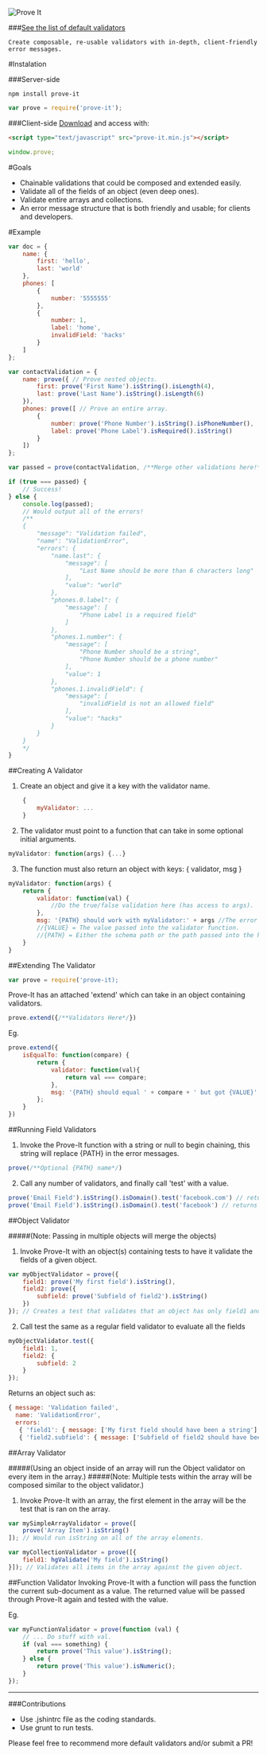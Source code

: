 ![Prove It](https://raw.githubusercontent.com/DylanPiercey/Prove-It/master/prove-logo.jpg)

###[See the list of default validators](https://github.com/DylanPiercey/Prove-It/blob/master/Validators.md)

    Create composable, re-usable validators with in-depth, client-friendly error messages.

#Instalation

###Server-side

```Console
npm install prove-it
```

```JavaScript
var prove = require('prove-it');
```

###Client-side [Download](https://raw.githubusercontent.com/DylanPiercey/Prove-It/master/bin/prove-it.min.js) and access with:

```HTML
<script type="text/javascript" src="prove-it.min.js"></script>
```

```JavaScript
window.prove;
```

#Goals

* Chainable validations that could be composed and extended easily.
* Validate all of the fields of an object (even deep ones).
* Validate entire arrays and collections.
* An error message structure that is both friendly and usable; for clients and developers.

#Example

```JavaScript
var doc = {
    name: {
        first: 'hello',
        last: 'world'
    },
    phones: [
        {
            number: '5555555'
        },
        {
            number: 1,
            label: 'home',
            invalidField: 'hacks'
        }
    ]
};

var contactValidation = {
    name: prove({ // Prove nested objects.
        first: prove('First Name').isString().isLength(4),
        last: prove('Last Name').isString().isLength(6)
    }),
    phones: prove([ // Prove an entire array.
        {
            number: prove('Phone Number').isString().isPhoneNumber(),
            label: prove('Phone Label').isRequired().isString()
        }
    ])
};

var passed = prove(contactValidation, /**Merge other validations here!*/).test(doc);

if (true === passed) {
    // Success!
} else {
    console.log(passed);
    // Would output all of the errors!
    /**
    {
        "message": "Validation failed",
        "name": "ValidationError",
        "errors": {
            "name.last": {
                "message": [
                    "Last Name should be more than 6 characters long"
                ],
                "value": "world"
            },
            "phones.0.label": {
                "message": [
                    "Phone Label is a required field"
                ]
            },
            "phones.1.number": {
                "message": [
                    "Phone Number should be a string",
                    "Phone Number should be a phone number"
                ],
                "value": 1
            },
            "phones.1.invalidField": {
                "message": [
                    "invalidField is not an allowed field"
                ],
                "value": "hacks"
            }
        }
    }
    */
}

```

##Creating A Validator
1) Create an object and give it a key with the validator name.

```JavaScript
    {
        myValidator: ...
    }
```

2) The validator must point to a function that can take in some optional initial arguments.

```JavaScript
myValidator: function(args) {...}
```

3) The function must also return an object with keys: { validator, msg }

```JavaScript
myValidator: function(args) {
    return {
        validator: function(val) {
            //Do the true/false validation here (has access to args).
        },
        msg: '{PATH} should work with myValidator:' + args //The error message for the validator
        //{VALUE} = The value passed into the validator function.
        //{PATH} = Either the schema path or the path passed into the hgValidate(PATH) chain.
    }
}
```

##Extending The Validator

```JavaScript
var prove = require('prove-it);
```

Prove-It has an attached 'extend' which can take in an object containing validators.

```JavaScript
prove.extend({/**Validators Here*/})
```

Eg.

```JavaScript
prove.extend({
    isEqualTo: function(compare) {
        return {
            validator: function(val){
                return val === compare;
            },
            msg: '{PATH} should equal ' + compare + ' but got {VALUE}'
        };
    }
})
```

##Running Field Validators

1) Invoke the Prove-It function with a string or null to begin chaining,
    this string will replace {PATH} in the error messages.

```JavaScript
prove(/**Optional {PATH} name*/)
```

2) Call any number of validators, and finally call 'test' with a value.

```JavaScript
prove('Email Field').isString().isDomain().test('facebook.com') // returns true
prove('Email Field').isString().isDomain().test('facebook') // returns array of error messages based on tests.
```

##Object Validator

#####(Note: Passing in multiple objects will merge the objects)

1) Invoke Prove-It with an object(s) containing tests to have it validate the fields of a given object.

```JavaScript
var myObjectValidator = prove({
    field1: prove('My first field').isString(),
    field2: prove({
        subfield: prove('Subfield of field2').isString()
    })
}); // Creates a test that validates that an object has only field1 and it is a string.
```

2) Call test the same as a regular field validator to evaluate all the fields

```JavaScript
myObjectValidator.test({
    field1: 1,
    field2: {
        subfield: 2
    }
});
```

Returns an object such as:

```JavaScript
{ message: 'Validation failed',
  name: 'ValidationError',
  errors:
   { 'field1': { message: ['My first field should have been a string'], value: 1 },
   { 'field2.subfield': { message: ['Subfield of field2 should have been a string'], value: 2 } }
```

##Array Validator

#####(Using an object inside of an array will run the Object validator on every item in the array.)
#####(Note: Multiple tests within the array will be composed similar to the object validator.)

1) Invoke Prove-It with an array, the first element in the array will be the test that is ran on the array.


```JavaScript
var mySimpleArrayValidator = prove([
    prove('Array Item').isString()
]); // Would run isString on all of the array elements.

var myCollectionValidator = prove([{
    field1: hgValidate('My field').isString()
}]); // Validates all items in the array against the given object.
```

##Function Validator
Invoking Prove-It with a function will pass the function the current sub-document as a value.
The returned value will be passed through Prove-It again and tested with the value.

Eg.

```JavaScript
var myFunctionValidator = prove(function (val) {
    // ... Do stuff with val.
    if (val === something) {
        return prove('This value').isString();
    } else {
        return prove('This value').isNumeric();
    }
});
```

---

###Contributions

* Use .jshintrc file as the coding standards.
* Use grunt to run tests.

Please feel free to recommend more default validators and/or submit a PR!